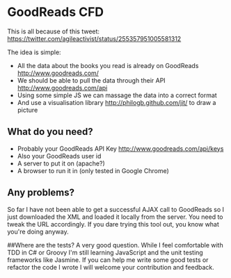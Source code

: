 # GoodReads CFD

This is all because of this tweet: https://twitter.com/agileactivist/status/255357951005581312

The idea is simple:

* All the data about the books you read is already on GoodReads http://www.goodreads.com/
* We should be able to pull the data through their API http://www.goodreads.com/api
* Using some simple JS we can massage the data into a correct format
* And use a visualisation library http://philogb.github.com/jit/ to draw a picture

## What do you need?
* Probably your GoodReads API Key http://www.goodreads.com/api/keys
* Also your GoodReads user id
* A server to put it on (apache?)
* A browser to run it in (only tested in Google Chrome)

## Any problems?
So far I have not been able to get a successful AJAX call to GoodReads so I just downloaded the XML and loaded it locally from the server. You need to tweak the URL accordingly. If you dare trying this tool out, you know what you're doing anyway.

##Where are the tests?
A very good question. While I feel comfortable with TDD in C# or Groovy I'm still learning JavaScript and the unit testing frameworks like Jasmine. If you can help me write some good tests or refactor the code I wrote I will welcome your contribution and feedback.
